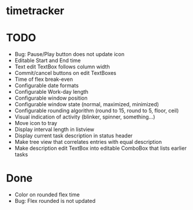 timetracker
===========

TODO
===========
* Bug: Pause/Play button does not update icon
* Editable Start and End time
* Text edit TextBox follows column width
* Commit/cancel buttons on edit TextBoxes
* Time of flex break-even
* Configurable date formats
* Configurable Work-day length
* Configurable window position
* Configurable window state (normal, maximized, minimized)
* Configurable rounding algorithm (round to 15, round to 5, floor, ceil)
* Visual indication of activity (blinker, spinner, something...)
* Move icon to tray
* Display interval length in listview
* Display current task description in status header
* Make tree view that correlates entries with equal description
* Make description edit TextBox into editable ComboBox that lists earlier tasks

Done
===========
* Color on rounded flex time
* Bug: Flex rounded is not updated
